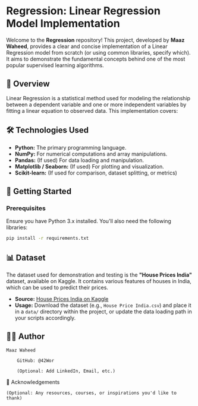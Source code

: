      
# Regression: Linear Regression Model Implementation

Welcome to the **Regression** repository! This project, developed by **Maaz Waheed**, provides a clear and concise implementation of a Linear Regression model from scratch (or using common libraries, specify which). It aims to demonstrate the fundamental concepts behind one of the most popular supervised learning algorithms.

## 📝 Overview

Linear Regression is a statistical method used for modeling the relationship between a dependent variable and one or more independent variables by fitting a linear equation to observed data. This implementation covers:


## 🛠️ Technologies Used

*   **Python:** The primary programming language.
*   **NumPy:** For numerical computations and array manipulations.
*   **Pandas:** (If used) For data loading and manipulation.
*   **Matplotlib / Seaborn:** (If used) For plotting and visualization.
*   **Scikit-learn:** (If used for comparison, dataset splitting, or metrics)

## 🚀 Getting Started

### Prerequisites

Ensure you have Python 3.x installed. You'll also need the following libraries:

```bash
pip install -r requirements.txt
```

## 📊 Dataset

The dataset used for demonstration and testing is the **"House Prices India"** dataset, available on Kaggle. It contains various features of houses in India, which can be used to predict their prices.

*   **Source:** [House Prices India on Kaggle](https://www.kaggle.com/datasets/sukhmandeepsinghbrar/house-prices-india)
*   **Usage:** Download the dataset (e.g., `House Price India.csv`) and place it in a `data/` directory within the project, or update the data loading path in your scripts accordingly.

## 👨‍💻 Author

    Maaz Waheed

        GitHub: @42Wor

        (Optional: Add LinkedIn, Email, etc.)

🙏 Acknowledgements

    (Optional: Any resources, courses, or inspirations you'd like to thank)
